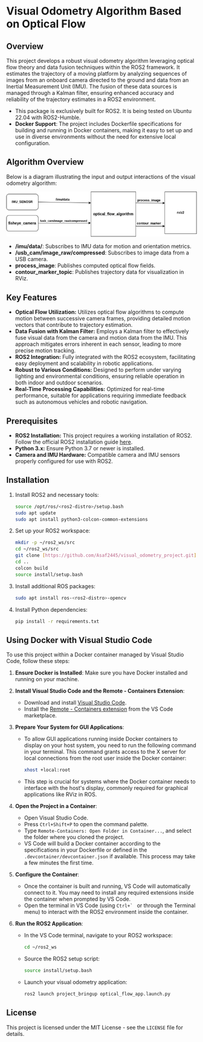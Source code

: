 # Visual Odometry Algorithm Based on Optical Flow

## Overview
This project develops a robust visual odometry algorithm leveraging optical flow theory and data fusion techniques within the ROS2 framework. It estimates the trajectory of a moving platform by analyzing sequences of images from an onboard camera directed to the ground and data from an Inertial Measurement Unit (IMU). The fusion of these data sources is managed through a Kalman filter, ensuring enhanced accuracy and reliability of the trajectory estimates in a ROS2 environment.
- This package is exclusively built for ROS2. It is being tested on Ubuntu 22.04 with ROS2-Humble.
- **Docker Support**: The project includes Dockerfile specifications for building and running in Docker containers, making it easy to set up and use in diverse environments without the need for extensive local configuration.

## Algorithm Overview

Below is a diagram illustrating the input and output interactions of the visual odometry algorithm:

![Visual Odometry Algorithm Flow](./algorithm_structure.drawio.png)

- **/imu/data/**: Subscribes to IMU data for motion and orientation metrics.
- **/usb_cam/image_raw/compressed**: Subscribes to image data from a USB camera.
- **process_image**: Publishes computed optical flow fields.
- **contour_marker_topic**: Publishes trajectory data for visualization in RViz.

## Key Features
- **Optical Flow Utilization:** Utilizes optical flow algorithms to compute motion between successive camera frames, providing detailed motion vectors that contribute to trajectory estimation.
- **Data Fusion with Kalman Filter:** Employs a Kalman filter to effectively fuse visual data from the camera and motion data from the IMU. This approach mitigates errors inherent in each sensor, leading to more precise motion tracking.
- **ROS2 Integration:** Fully integrated with the ROS2 ecosystem, facilitating easy deployment and scalability in robotic applications.
- **Robust to Various Conditions:** Designed to perform under varying lighting and environmental conditions, ensuring reliable operation in both indoor and outdoor scenarios.
- **Real-Time Processing Capabilities:** Optimized for real-time performance, suitable for applications requiring immediate feedback such as autonomous vehicles and robotic navigation.

## Prerequisites
- **ROS2 Installation:** This project requires a working installation of ROS2. Follow the official ROS2 installation guide [here](https://docs.ros.org/en/rolling/Installation.html).
- **Python 3.x:** Ensure Python 3.7 or newer is installed.
- **Camera and IMU Hardware:** Compatible camera and IMU sensors properly configured for use with ROS2.

## Installation
1. Install ROS2 and necessary tools:
    ```bash
    source /opt/ros/<ros2-distro>/setup.bash
    sudo apt update
    sudo apt install python3-colcon-common-extensions
    ```
2. Set up your ROS2 workspace:
    ```bash
    mkdir -p ~/ros2_ws/src
    cd ~/ros2_ws/src
    git clone [https://github.com/Asaf2445/visual_odometry_project.git]
    cd ..
    colcon build
    source install/setup.bash
    ```
3. Install additional ROS packages:
    ```bash
    sudo apt install ros-<ros2-distro>-opencv
    ```
4. Install Python dependencies:
    ```bash
    pip install -r requirements.txt
    ```

## Using Docker with Visual Studio Code
To use this project within a Docker container managed by Visual Studio Code, follow these steps:

1. **Ensure Docker is Installed**: Make sure you have Docker installed and running on your machine.

2. **Install Visual Studio Code and the Remote - Containers Extension**:
   - Download and install [Visual Studio Code](https://code.visualstudio.com/).
   - Install the [Remote - Containers extension](https://marketplace.visualstudio.com/items?itemName=ms-vscode-remote.remote-containers) from the VS Code marketplace.

3. **Prepare Your System for GUI Applications**:
   - To allow GUI applications running inside Docker containers to display on your host system, you need to run the following command in your terminal. This command grants access to the X server for local connections from the root user inside the Docker container:
     ```bash
     xhost +local:root
     ```
   - This step is crucial for systems where the Docker container needs to interface with the host's display, commonly required for graphical applications like RViz in ROS.

4. **Open the Project in a Container**:
   - Open Visual Studio Code.
   - Press `Ctrl+Shift+P` to open the command palette.
   - Type `Remote-Containers: Open Folder in Container...`, and select the folder where you cloned the project.
   - VS Code will build a Docker container according to the specifications in your Dockerfile or defined in the `.devcontainer/devcontainer.json` if available. This process may take a few minutes the first time.

5. **Configure the Container**:
   - Once the container is built and running, VS Code will automatically connect to it. You may need to install any required extensions inside the container when prompted by VS Code.
   - Open the terminal in VS Code (using ``Ctrl+` `` or through the Terminal menu) to interact with the ROS2 environment inside the container.

6. **Run the ROS2 Application**:
   - In the VS Code terminal, navigate to your ROS2 workspace:
     ```bash
     cd ~/ros2_ws
     ```
   - Source the ROS2 setup script:
     ```bash
     source install/setup.bash
     ```
   - Launch your visual odometry application:
     ```bash
     ros2 launch project_bringup optical_flow_app.launch.py
     ```
## License
This project is licensed under the MIT License - see the `LICENSE` file for details.

